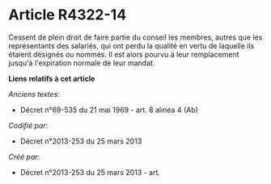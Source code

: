 # Article R4322-14

Cessent de plein droit de faire partie du conseil les membres, autres que les représentants des salariés, qui ont perdu la
qualité en vertu de laquelle ils étaient désignés ou nommés. Il est alors pourvu à leur remplacement jusqu'à l'expiration
normale de leur mandat.

**Liens relatifs à cet article**

_Anciens textes_:

  - Décret n°69-535 du 21 mai 1969 - art. 8 alinéa 4 (Ab)

_Codifié par_:

  - Décret n°2013-253 du 25 mars 2013

_Créé par_:

  - Décret n°2013-253 du 25 mars 2013 - art.
